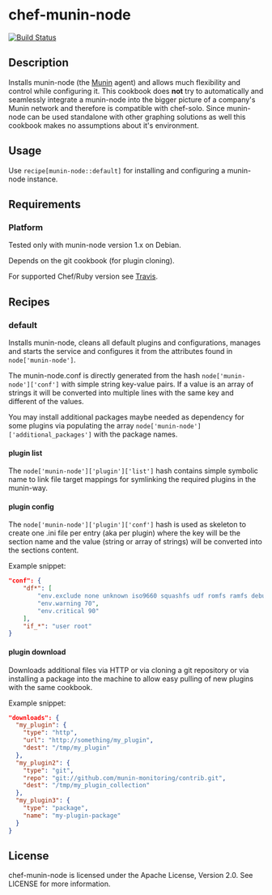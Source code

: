# chef-munin-node

[![Build Status](https://travis-ci.org/cmur2/chef-munin-node.png)](https://travis-ci.org/cmur2/chef-munin-node)

## Description

Installs munin-node (the [Munin](http://munin-monitoring.org/) agent) and allows much flexibility and control while configuring it. This cookbook does **not** try to automatically and seamlessly integrate a munin-node into the bigger picture of a company's Munin network and therefore is compatible with chef-solo. Since munin-node can be used standalone with other graphing solutions as well this cookbook makes no assumptions about it's environment.

## Usage

Use `recipe[munin-node::default]` for installing and configuring a munin-node instance.

## Requirements

### Platform

Tested only with munin-node version 1.x on Debian.

Depends on the git cookbook (for plugin cloning).

For supported Chef/Ruby version see [Travis](https://travis-ci.org/cmur2/chef-munin-node).

## Recipes

### default

Installs munin-node, cleans all default plugins and configurations, manages and starts the service and configures it from the attributes found in `node['munin-node']`.

The munin-node.conf is directly generated from the hash `node['munin-node']['conf']` with simple string key-value pairs. If a value is an array of strings it will be converted into multiple lines with the same key and different of the values.

You may install additional packages maybe needed as dependency for some plugins via populating the array `node['munin-node']['additional_packages']` with the package names.

#### plugin list

The `node['munin-node']['plugin']['list']` hash contains simple symbolic name to link file target mappings for symlinking the required plugins in the munin-way.

#### plugin config

The `node['munin-node']['plugin']['conf']` hash is used as skeleton to create one .ini file per entry (aka per plugin) where the key will be the section name and the value (string or array of strings) will be converted into the sections content.

Example snippet:

```json
"conf": {
	"df*": [
		"env.exclude none unknown iso9660 squashfs udf romfs ramfs debugfs tmpfs",
		"env.warning 70",
		"env.critical 90"
	],
	"if_*": "user root"
}
```

#### plugin download

Downloads additional files via HTTP or via cloning a git repository or via installing a package into the machine to allow easy pulling of new plugins with the same cookbook.

Example snippet:

```json
"downloads": {
  "my_plugin": {
    "type": "http",
    "url": "http://something/my_plugin",
    "dest": "/tmp/my_plugin"
  },
  "my_plugin2": {
    "type": "git",
    "repo": "git://github.com/munin-monitoring/contrib.git",
    "dest": "/tmp/my_plugin_collection"
  },
  "my_plugin3": {
    "type": "package",
    "name": "my-plugin-package"
  }
}
```

## License

chef-munin-node is licensed under the Apache License, Version 2.0. See LICENSE for more information.
